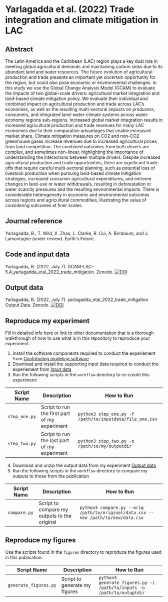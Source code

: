 
# Yarlagadda et al. (2022) Trade integration and climate mitigation in LAC


## Abstract
The Latin America and the Caribbean (LAC) region plays a key dual role in meeting global agricultural demands and maintaining carbon sinks due to its abundant land and water resources. The future evolution of agricultural production and trade presents an important yet uncertain opportunity for the region, but could also pose economic or environmental challenges. In this study we use the Global Change Analysis Model (GCAM) to evaluate the impacts of two global-scale drivers: agricultural market integration and land-based climate mitigation policy. We evaluate their individual and combined impact on agricultural production and trade across LAC’s economies, as well as the resulting multi-sectoral impacts on producers, consumers, and integrated land-water-climate systems across water-economy regions sub-regions. Increased global market integration results in increased agricultural production and trade revenues for many LAC economies due to their comparative advantages that enable increased market share. Climate mitigation measures on CO2 and non-CO2 greenhouse gases increase revenues due to increased agricultural prices from land competition. The combined outcomes from both drivers are complex, and sometimes non-linear, highlighting the importance of understanding the interactions between multiple drivers. Despite increased agricultural production and trade opportunities, there are significant trade-offs that require careful multi-sectoral planning, such as potential loss of livestock production when pursuing land-based climate mitigation strategies, increased consumer agricultural expenditures, and extreme changes in land-use or water withdrawals, resulting in deforestation or water scarcity pressures and the resulting environmental impacts. There is considerable heterogeneity in economic and environmental outcomes across regions and agricultural commodities, illustrating the value of considering outcomes at finer scales.

## Journal reference
Yarlagadda, B., T. Wild, X. Zhao, L. Clarke, R. Cui, A. Birnbaum, and J. Lamontagne (under review). Earth's Future.

## Code and input data
Yarlagadda, B. (2022, July 7). GCAM-LAC-5.4_yarlagadda_etal_2022_trade_mitigation. Zenodo. [![DOI](https://zenodo.org/badge/DOI/10.5281/zenodo.6807291.svg)](https://doi.org/10.5281/zenodo.6807291)

## Output data
Yarlagadda, B. (2022, July 7). yarlagadda_etal_2022_trade_mitigation Output Data. Zenodo. [![DOI](https://zenodo.org/badge/DOI/10.5281/zenodo.6807540.svg)](https://doi.org/10.5281/zenodo.6807540)


## Reproduce my experiment
Fill in detailed info here or link to other documentation that is a thorough walkthrough of how to use what is in this repository to reproduce your experiment.


1. Install the software components required to conduct the experiement from [Contributing modeling software](#contributing-modeling-software)
2. Download and install the supporting input data required to conduct the experiement from [Input data](#input-data)
3. Run the following scripts in the `workflow` directory to re-create this experiment:

| Script Name | Description | How to Run |
| --- | --- | --- |
| `step_one.py` | Script to run the first part of my experiment | `python3 step_one.py -f /path/to/inputdata/file_one.csv` |
| `step_two.py` | Script to run the last part of my experiment | `python3 step_two.py -o /path/to/my/outputdir` |

4. Download and unzip the output data from my experiment [Output data](#output-data)
5. Run the following scripts in the `workflow` directory to compare my outputs to those from the publication

| Script Name | Description | How to Run |
| --- | --- | --- |
| `compare.py` | Script to compare my outputs to the original | `python3 compare.py --orig /path/to/original/data.csv --new /path/to/new/data.csv` |

## Reproduce my figures
Use the scripts found in the `figures` directory to reproduce the figures used in this publication.

| Script Name | Description | How to Run |
| --- | --- | --- |
| `generate_figures.py` | Script to generate my figures | `python3 generate_figures.py -i /path/to/inputs -o /path/to/outuptdir` |
